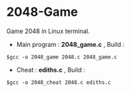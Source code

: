 # 2048-Game
Game 2048 in Linux terminal. 
* Main program : **2048_game.c** , 
Build :
```
$gcc -o 2048_game 2048.c 2048_game.c
```
* Cheat : **ediths.c** , 
Build : 
```
$gcc -o 2048_cheat 2048.c ediths.c
```
